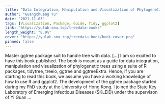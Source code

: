 ```yaml
---
title: "Data Integration, Manipulation and Visualization of Phylogenetic Trees"
author: "Guangchuang Yu"
date: "2021-11-03"
tags: [Visualization, Package, Guide, Tidy, ggplot2]
link: "https://yulab-smu.top/treedata-book/"
length_weight: "8.9%"
cover: "https://yulab-smu.top/treedata-book/book-cover.png"
pinned: false
---
```


Master ggtree package suit to handle tree with data. [...] I am so excited to have this book published. The book is meant as a guide for data integration, manipulation and visualization of phylogenetic trees using a suite of R packages, tidytree, treeio, ggtree and ggtreeExtra. Hence, if you are starting to read this book, we assume you have a working knowledge of how to use R and ggplot2. The development of the ggtree package started during my PhD study at the University of Hong Kong. I joined the State Key Laboratory of Emerging Infectious Diseases (SKLEID) under the supervison of Yi Guan ...
